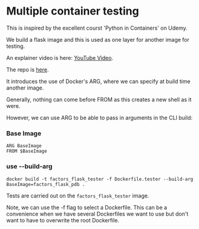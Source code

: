 # Multiple container testing

This is inspired by the excellent courst 'Python in Containers' on Udemy.

We build a flask image and this is used as one layer for another image for testing.

An explainer video is here: [YouTube Video](https://youtu.be/Jsf5S8cZj1Y).

The repo is [here](https://github.com/Python-Test-Engineer/yt-docker-flask-pytest-pdb).

It introduces the use of Docker's ARG, where we can specify at build time another image. 

Generally, nothing can come before FROM as this creates a new shell as it were.

However, we can use ARG to be able to pass in arguments in the CLI build:

### Base Image
```
ARG BaseImage
FROM $BaseImage
```

### use --build-arg 
```
docker build -t factors_flask_tester -f Dockerfile.tester --build-arg BaseImage=factors_flask_pdb .
```

Tests are carried out on the `factors_flask_tester` image.

Note, we can use the -f flag to select a Dockerfile. This can be a convenience when we have several Dockerfiles we want to use but don't want to have to overwrite the root Dockerfile.

<br>